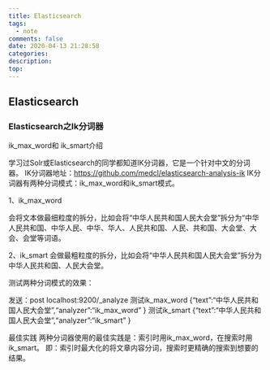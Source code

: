 ```yaml
---
title: Elasticsearch
tags:
  - note
comments: false
date: 2020-04-13 21:28:58
categories:
description:
top:
---
```


## Elasticsearch

### Elasticsearch之Ik分词器

ik_max_word和 ik_smart介绍

学习过Solr或Elasticsearch的同学都知道IK分词器，它是一个针对中文的分词器。
IK分词器地址：https://github.com/medcl/elasticsearch-analysis-ik
IK分词器有两种分词模式：ik_max_word和ik_smart模式。

1、ik_max_word

会将文本做最细粒度的拆分，比如会将“中华人民共和国人民大会堂”拆分为“中华人民共和国、中华人民、中华、华人、人民共和国、人民、共和国、大会堂、大会、会堂等词语。

2、ik_smart
会做最粗粒度的拆分，比如会将“中华人民共和国人民大会堂”拆分为中华人民共和国、人民大会堂。

测试两种分词模式的效果：

发送：post localhost:9200/_analyze
测试ik_max_word
{“text”:“中华人民共和国人民大会堂”,“analyzer”:“ik_max_word” }
测试ik_smart
{“text”:“中华人民共和国人民大会堂”,“analyzer”:“ik_smart” }

最佳实践
两种分词器使用的最佳实践是：索引时用ik_max_word，在搜索时用ik_smart。
即：索引时最大化的将文章内容分词，搜索时更精确的搜索到想要的结果。 